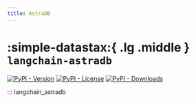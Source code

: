 ```yaml
---
title: AstraDB
---
```


# :simple-datastax:{ .lg .middle } `langchain-astradb`

[![PyPI - Version](https://img.shields.io/pypi/v/langchain-astradb?label=%20)](https://pypi.org/project/langchain-astradb/#history)
[![PyPI - License](https://img.shields.io/pypi/l/langchain-astradb)](https://opensource.org/licenses/MIT)
[![PyPI - Downloads](https://img.shields.io/pepy/dt/langchain-astradb)](https://pypistats.org/packages/langchain-astradb)

::: langchain_astradb

